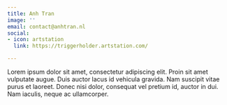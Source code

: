 ```yaml
---
title: Anh Tran
image: ''
email: contact@anhtran.nl
social:
- icon: artstation
  link: https://triggerholder.artstation.com/

---
```

Lorem ipsum dolor sit amet, consectetur adipiscing elit. Proin sit amet vulputate augue. Duis auctor lacus id vehicula gravida. Nam suscipit vitae purus et laoreet.
Donec nisi dolor, consequat vel pretium id, auctor in dui. Nam iaculis, neque ac ullamcorper.